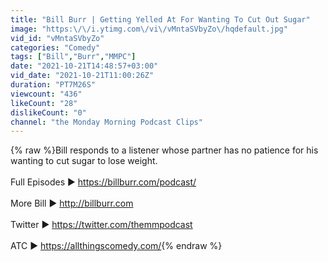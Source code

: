 ```yaml
---
title: "Bill Burr | Getting Yelled At For Wanting To Cut Out Sugar"
image: "https:\/\/i.ytimg.com\/vi\/vMntaSVbyZo\/hqdefault.jpg"
vid_id: "vMntaSVbyZo"
categories: "Comedy"
tags: ["Bill","Burr","MMPC"]
date: "2021-10-21T14:48:57+03:00"
vid_date: "2021-10-21T11:00:26Z"
duration: "PT7M26S"
viewcount: "436"
likeCount: "28"
dislikeCount: "0"
channel: "the Monday Morning Podcast Clips"
---
```

{% raw %}Bill responds to a listener whose partner has no patience for his wanting to cut sugar to lose weight.<br /><br />Full Episodes ▶ <a rel="nofollow" target="blank" href="https://billburr.com/podcast/">https://billburr.com/podcast/</a><br /><br />More Bill ▶ <a rel="nofollow" target="blank" href="http://billburr.com">http://billburr.com</a> <br /><br />Twitter ▶ <a rel="nofollow" target="blank" href="https://twitter.com/themmpodcast">https://twitter.com/themmpodcast</a><br /><br />ATC ▶ <a rel="nofollow" target="blank" href="https://allthingscomedy.com/">https://allthingscomedy.com/</a>{% endraw %}
